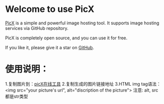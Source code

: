 
# Welcome to use PicX

[PicX](https://github.com/XPoet/picx) is a simple and powerful image hosting tool. It supports image hosting services via GitHub repository.

PicX is completely open source, and you can use it for free.

If you like it, please give it a star on [GitHub](https://github.com/XPoet/picx).


# 使用说明：
1.复制图片到：[picX在线工具](https://picx.xpoet.cn/#/upload)
2.复制生成的图片链接地址
3.HTML img tag语法：<img src="your picture's url", alt="discription of the picture"> 注意: alt, src都是str类型
